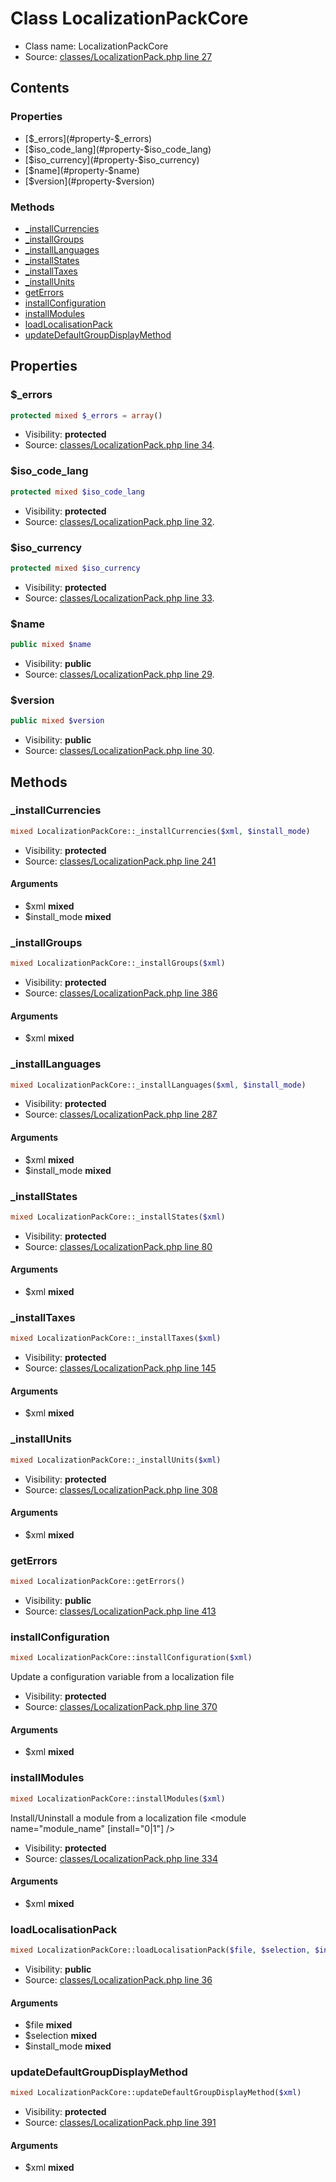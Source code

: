 Class LocalizationPackCore
=====================





* Class name: LocalizationPackCore
* Source: [classes/LocalizationPack.php line 27](https://github.com/PrestaShop/PrestaShop/blob/1.6.0.4/classes/LocalizationPack.php#L27)


Contents
--------


### Properties

* [$_errors](#property-$_errors)
* [$iso_code_lang](#property-$iso_code_lang)
* [$iso_currency](#property-$iso_currency)
* [$name](#property-$name)
* [$version](#property-$version)

### Methods

* [_installCurrencies](#method-_installCurrencies)
* [_installGroups](#method-_installGroups)
* [_installLanguages](#method-_installLanguages)
* [_installStates](#method-_installStates)
* [_installTaxes](#method-_installTaxes)
* [_installUnits](#method-_installUnits)
* [getErrors](#method-getErrors)
* [installConfiguration](#method-installConfiguration)
* [installModules](#method-installModules)
* [loadLocalisationPack](#method-loadLocalisationPack)
* [updateDefaultGroupDisplayMethod](#method-updateDefaultGroupDisplayMethod)




Properties
----------


### <a name="property-$_errors"></a>$_errors

```php
protected mixed $_errors = array()
```





* Visibility: **protected**
* Source: [classes/LocalizationPack.php line 34](https://github.com/PrestaShop/PrestaShop/blob/1.6.0.4/classes/LocalizationPack.php#L34).


### <a name="property-$iso_code_lang"></a>$iso_code_lang

```php
protected mixed $iso_code_lang
```





* Visibility: **protected**
* Source: [classes/LocalizationPack.php line 32](https://github.com/PrestaShop/PrestaShop/blob/1.6.0.4/classes/LocalizationPack.php#L32).


### <a name="property-$iso_currency"></a>$iso_currency

```php
protected mixed $iso_currency
```





* Visibility: **protected**
* Source: [classes/LocalizationPack.php line 33](https://github.com/PrestaShop/PrestaShop/blob/1.6.0.4/classes/LocalizationPack.php#L33).


### <a name="property-$name"></a>$name

```php
public mixed $name
```





* Visibility: **public**
* Source: [classes/LocalizationPack.php line 29](https://github.com/PrestaShop/PrestaShop/blob/1.6.0.4/classes/LocalizationPack.php#L29).


### <a name="property-$version"></a>$version

```php
public mixed $version
```





* Visibility: **public**
* Source: [classes/LocalizationPack.php line 30](https://github.com/PrestaShop/PrestaShop/blob/1.6.0.4/classes/LocalizationPack.php#L30).


Methods
-------


### <a name="method-_installCurrencies"></a>_installCurrencies

```php
mixed LocalizationPackCore::_installCurrencies($xml, $install_mode)
```





* Visibility: **protected**
* Source: [classes/LocalizationPack.php line 241](https://github.com/PrestaShop/PrestaShop/blob/1.6.0.4/classes/LocalizationPack.php#L241)


#### Arguments
* $xml **mixed**
* $install_mode **mixed**



### <a name="method-_installGroups"></a>_installGroups

```php
mixed LocalizationPackCore::_installGroups($xml)
```





* Visibility: **protected**
* Source: [classes/LocalizationPack.php line 386](https://github.com/PrestaShop/PrestaShop/blob/1.6.0.4/classes/LocalizationPack.php#L386)


#### Arguments
* $xml **mixed**



### <a name="method-_installLanguages"></a>_installLanguages

```php
mixed LocalizationPackCore::_installLanguages($xml, $install_mode)
```





* Visibility: **protected**
* Source: [classes/LocalizationPack.php line 287](https://github.com/PrestaShop/PrestaShop/blob/1.6.0.4/classes/LocalizationPack.php#L287)


#### Arguments
* $xml **mixed**
* $install_mode **mixed**



### <a name="method-_installStates"></a>_installStates

```php
mixed LocalizationPackCore::_installStates($xml)
```





* Visibility: **protected**
* Source: [classes/LocalizationPack.php line 80](https://github.com/PrestaShop/PrestaShop/blob/1.6.0.4/classes/LocalizationPack.php#L80)


#### Arguments
* $xml **mixed**



### <a name="method-_installTaxes"></a>_installTaxes

```php
mixed LocalizationPackCore::_installTaxes($xml)
```





* Visibility: **protected**
* Source: [classes/LocalizationPack.php line 145](https://github.com/PrestaShop/PrestaShop/blob/1.6.0.4/classes/LocalizationPack.php#L145)


#### Arguments
* $xml **mixed**



### <a name="method-_installUnits"></a>_installUnits

```php
mixed LocalizationPackCore::_installUnits($xml)
```





* Visibility: **protected**
* Source: [classes/LocalizationPack.php line 308](https://github.com/PrestaShop/PrestaShop/blob/1.6.0.4/classes/LocalizationPack.php#L308)


#### Arguments
* $xml **mixed**



### <a name="method-getErrors"></a>getErrors

```php
mixed LocalizationPackCore::getErrors()
```





* Visibility: **public**
* Source: [classes/LocalizationPack.php line 413](https://github.com/PrestaShop/PrestaShop/blob/1.6.0.4/classes/LocalizationPack.php#L413)




### <a name="method-installConfiguration"></a>installConfiguration

```php
mixed LocalizationPackCore::installConfiguration($xml)
```

Update a configuration variable from a localization file
<configuration>
<configuration name="variable_name" value="variable_value" />



* Visibility: **protected**
* Source: [classes/LocalizationPack.php line 370](https://github.com/PrestaShop/PrestaShop/blob/1.6.0.4/classes/LocalizationPack.php#L370)


#### Arguments
* $xml **mixed**



### <a name="method-installModules"></a>installModules

```php
mixed LocalizationPackCore::installModules($xml)
```

Install/Uninstall a module from a localization file
<modules>
<module name="module_name" [install="0|1"] />



* Visibility: **protected**
* Source: [classes/LocalizationPack.php line 334](https://github.com/PrestaShop/PrestaShop/blob/1.6.0.4/classes/LocalizationPack.php#L334)


#### Arguments
* $xml **mixed**



### <a name="method-loadLocalisationPack"></a>loadLocalisationPack

```php
mixed LocalizationPackCore::loadLocalisationPack($file, $selection, $install_mode)
```





* Visibility: **public**
* Source: [classes/LocalizationPack.php line 36](https://github.com/PrestaShop/PrestaShop/blob/1.6.0.4/classes/LocalizationPack.php#L36)


#### Arguments
* $file **mixed**
* $selection **mixed**
* $install_mode **mixed**



### <a name="method-updateDefaultGroupDisplayMethod"></a>updateDefaultGroupDisplayMethod

```php
mixed LocalizationPackCore::updateDefaultGroupDisplayMethod($xml)
```





* Visibility: **protected**
* Source: [classes/LocalizationPack.php line 391](https://github.com/PrestaShop/PrestaShop/blob/1.6.0.4/classes/LocalizationPack.php#L391)


#### Arguments
* $xml **mixed**


